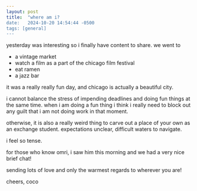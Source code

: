 ```yaml
---
layout: post
title:  "where am i?
date:   2024-10-20 14:54:44 -0500
tags: [general]
---
```

yesterday was interesting so i finally have content to share. we went to
- a vintage market
- watch a film as a part of the chicago film festival
- eat ramen
- a jazz bar

it was a really really fun day, and chicago is actually a beautiful city.

i cannot balance the stress of impending deadlines and doing fun things at the
same time. when i am doing a fun thing i think i really need to block out any
guilt that i am not doing work in that moment.

otherwise, it is also a really weird thing to carve out a place of your own as
an exchange student. expectations unclear, difficult waters to navigate.

i feel so tense.

for those who know omri, i saw him this morning and we had a very nice brief
chat!

sending lots of love and only the warmest regards to wherever you are!

cheers,
coco
